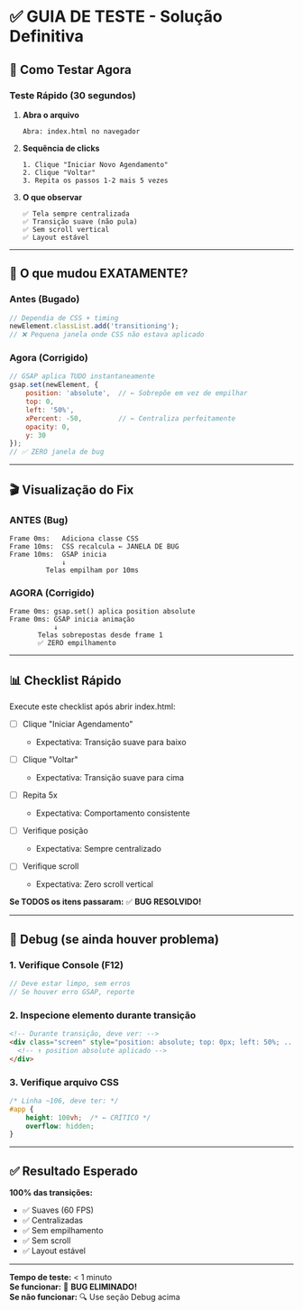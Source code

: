 # ✅ GUIA DE TESTE - Solução Definitiva

## 🎯 Como Testar Agora

### Teste Rápido (30 segundos)

1. **Abra o arquivo**
   ```
   Abra: index.html no navegador
   ```

2. **Sequência de clicks**
   ```
   1. Clique "Iniciar Novo Agendamento"
   2. Clique "Voltar"
   3. Repita os passos 1-2 mais 5 vezes
   ```

3. **O que observar**
   ```
   ✅ Tela sempre centralizada
   ✅ Transição suave (não pula)
   ✅ Sem scroll vertical
   ✅ Layout estável
   ```

---

## 🔧 O que mudou EXATAMENTE?

### Antes (Bugado)
```javascript
// Dependia de CSS + timing
newElement.classList.add('transitioning');
// ❌ Pequena janela onde CSS não estava aplicado
```

### Agora (Corrigido)
```javascript
// GSAP aplica TUDO instantaneamente
gsap.set(newElement, { 
    position: 'absolute',  // ← Sobrepõe em vez de empilhar
    top: 0,
    left: '50%',
    xPercent: -50,         // ← Centraliza perfeitamente
    opacity: 0,
    y: 30
});
// ✅ ZERO janela de bug
```

---

## 🎬 Visualização do Fix

### ANTES (Bug)
```
Frame 0ms:   Adiciona classe CSS
Frame 10ms:  CSS recalcula ← JANELA DE BUG
Frame 10ms:  GSAP inicia
             ↓
         Telas empilham por 10ms
```

### AGORA (Corrigido)
```
Frame 0ms: gsap.set() aplica position absolute
Frame 0ms: GSAP inicia animação
           ↓
       Telas sobrepostas desde frame 1
       ✅ ZERO empilhamento
```

---

## 📊 Checklist Rápido

Execute este checklist após abrir index.html:

- [ ] Clique "Iniciar Agendamento"
  - Expectativa: Transição suave para baixo
  
- [ ] Clique "Voltar"
  - Expectativa: Transição suave para cima
  
- [ ] Repita 5x
  - Expectativa: Comportamento consistente
  
- [ ] Verifique posição
  - Expectativa: Sempre centralizado
  
- [ ] Verifique scroll
  - Expectativa: Zero scroll vertical

**Se TODOS os itens passaram:** ✅ **BUG RESOLVIDO!**

---

## 🐛 Debug (se ainda houver problema)

### 1. Verifique Console (F12)
```javascript
// Deve estar limpo, sem erros
// Se houver erro GSAP, reporte
```

### 2. Inspecione elemento durante transição
```html
<!-- Durante transição, deve ver: -->
<div class="screen" style="position: absolute; top: 0px; left: 50%; ...">
  <!-- ↑ position absolute aplicado -->
</div>
```

### 3. Verifique arquivo CSS
```css
/* Linha ~106, deve ter: */
#app {
    height: 100vh;  /* ← CRÍTICO */
    overflow: hidden;
}
```

---

## ✅ Resultado Esperado

**100% das transições:**
- ✅ Suaves (60 FPS)
- ✅ Centralizadas
- ✅ Sem empilhamento
- ✅ Sem scroll
- ✅ Layout estável

---

**Tempo de teste:** < 1 minuto  
**Se funcionar:** 🎉 **BUG ELIMINADO!**  
**Se não funcionar:** 🔍 Use seção Debug acima
